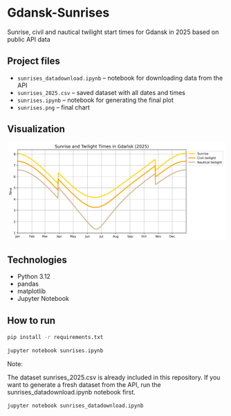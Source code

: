 # Gdansk-Sunrises
Sunrise, civil and nautical twilight start times for Gdansk in 2025 based on public API data

## Project files
- `sunrises_datadownload.ipynb` – notebook for downloading data from the API
- `sunrises_2025.csv` – saved dataset with all dates and times  
- `sunrises.ipynb` – notebook for generating the final plot  
- `sunrises.png` – final chart

## Visualization
![Sunrise, civil, nautical twilights](sunrises.png)

## Technologies
- Python 3.12
- pandas
- matplotlib
- Jupyter Notebook

## How to run
```bash
pip install -r requirements.txt
```
```bash
jupyter notebook sunrises.ipynb
```
Note:

The dataset sunrises_2025.csv is already included in this repository.
If you want to generate a fresh dataset from the API, run the sunrises_datadownload.ipynb notebook first.
```bash
jupyter notebook sunrises_datadownload.ipynb
